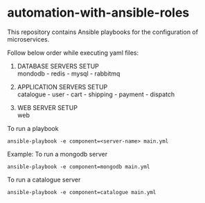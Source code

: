 # automation-with-ansible-roles
This repository contains Ansible playbooks for the configuration of microservices.

Follow below order while executing yaml files:

1) DATABASE SERVERS SETUP<br/>mondodb - redis - mysql - rabbitmq

2) APPLICATION SERVERS SETUP<br/>catalogue - user - cart - shipping - payment - dispatch

3) WEB SERVER SETUP<br/>web

To run a playbook
```
ansible-playbook -e component=<server-name> main.yml
```
Example: To run a mongodb server
```
ansible-playbook -e component=mongodb main.yml
```
To run a catalogue server
```
ansible-playbook -e component=catalogue main.yml
```
